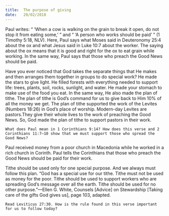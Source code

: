 ```yaml
---
title:  The purpose of giving
date:   20/02/2018
---
```


Paul writes: “ ‘When a cow is walking on the grain to break it open, do not stop it from eating some,’ ” and “ ‘A person who works should be paid’ ” (1 Timothy 5:18, NLV). Here, Paul says what Moses said in Deuteronomy 25:4 about the ox and what Jesus said in Luke 10:7 about the worker. The saying about the ox means that it is good and right for the ox to eat grain while working. In the same way, Paul says that those who preach the Good News should be paid. 

Have you ever noticed that God takes the separate things that He makes and then arranges them together in groups to do special work? He made the stars to give light. He filled forests with everything needed to support life: trees, plants, soil, rocks, sunlight, and water. He made your stomach to make use of the food you eat. In the same way, He also made the plan of tithe. The plan of tithe is God’s command for us to give back to Him 10% of all the money we get. The plan of tithe supported the work of the Levites (Numbers 18:26) in God’s place of worship. Modern-day Levites are pastors.They give their whole lives to the work of preaching the Good News. So, God made the plan of tithe to support pastors in their work. 

`What does Paul mean in 1 Corinthians 9:14? How does this verse and 2 Corinthians 11:7–10 show that we must support those who spread the Good News?` 

Paul received money from a poor church in Macedonia while he worked in a rich church in Corinth. Paul tells the Corinthians that those who preach the Good News should be paid for their work. 

Tithe should be used only for one special purpose. And we always must follow this plan. “God has a special use for our tithe. Tithe must not be used as money for the poor. Tithe should be used to support workers who are spreading God’s message over all the earth. Tithe should be used for no other purpose.”—Ellen G. White, Counsels [Advice] on Stewardship [Taking care of the gifts God gives us], page 103, adapted. 

`Read Leviticus 27:30. How is the rule found in this verse important for us to follow today?`